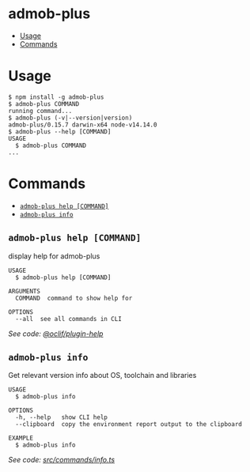 admob-plus
==========

<!-- toc -->
* [Usage](#usage)
* [Commands](#commands)
<!-- tocstop -->
# Usage
<!-- usage -->
```sh-session
$ npm install -g admob-plus
$ admob-plus COMMAND
running command...
$ admob-plus (-v|--version|version)
admob-plus/0.15.7 darwin-x64 node-v14.14.0
$ admob-plus --help [COMMAND]
USAGE
  $ admob-plus COMMAND
...
```
<!-- usagestop -->
# Commands
<!-- commands -->
* [`admob-plus help [COMMAND]`](#admob-plus-help-command)
* [`admob-plus info`](#admob-plus-info)

## `admob-plus help [COMMAND]`

display help for admob-plus

```
USAGE
  $ admob-plus help [COMMAND]

ARGUMENTS
  COMMAND  command to show help for

OPTIONS
  --all  see all commands in CLI
```

_See code: [@oclif/plugin-help](https://github.com/oclif/plugin-help/blob/v3.2.0/src/commands/help.ts)_

## `admob-plus info`

Get relevant version info about OS, toolchain and libraries

```
USAGE
  $ admob-plus info

OPTIONS
  -h, --help   show CLI help
  --clipboard  copy the environment report output to the clipboard

EXAMPLE
  $ admob-plus info
```

_See code: [src/commands/info.ts](https://github.com/admob-plus/admob-plus/blob/v0.15.7/src/commands/info.ts)_
<!-- commandsstop -->
